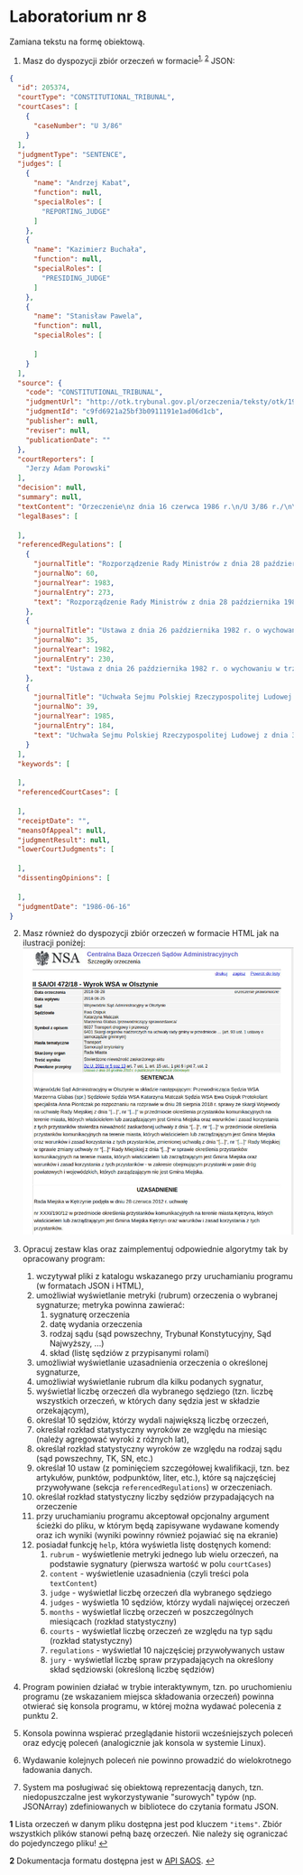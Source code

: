 # Laboratorium nr 8 

Zamiana tekstu na formę obiektową.

1. Masz do dyspozycji zbiór orzeczeń w formacie<sup id="a1">[1](#f1), [2](#f2)</sup> JSON:

```json
{
  "id": 205374,
  "courtType": "CONSTITUTIONAL_TRIBUNAL",
  "courtCases": [
    {
      "caseNumber": "U 3/86"
    }
  ],
  "judgmentType": "SENTENCE",
  "judges": [
    {
      "name": "Andrzej Kabat",
      "function": null,
      "specialRoles": [
        "REPORTING_JUDGE"
      ]
    },
    {
      "name": "Kazimierz Buchała",
      "function": null,
      "specialRoles": [
        "PRESIDING_JUDGE"
      ]
    },
    {
      "name": "Stanisław Pawela",
      "function": null,
      "specialRoles": [

      ]
    }
  ],
  "source": {
    "code": "CONSTITUTIONAL_TRIBUNAL",
    "judgmentUrl": "http://otk.trybunal.gov.pl/orzeczenia/teksty/otk/1986/U_03_86.doc",
    "judgmentId": "c9fd6921a25bf3b0911191e1ad06d1cb",
    "publisher": null,
    "reviser": null,
    "publicationDate": ""
  },
  "courtReporters": [
    "Jerzy Adam Porowski"
  ],
  "decision": null,
  "summary": null,
  "textContent": "Orzeczenie\nz dnia 16 czerwca 1986 r.\n/U 3/86 r./\n\n\nTrybunał Konstytucyjny w składzie: \n\nPrzewodniczący: \tSędzia TK Kazimierz Buchała \n\nSędziowie TK: \tAndrzej Kabat (sprawozdawca) \nStanisław Pawela \n\nProtokolant: \tJerzy Adam Porowski \n\n\npo rozpatrzeniu w dniu 16 czerwca 1986 r. na rozprawie, z udziałem uczestników postępowania umocowanych przedstawicieli: Rady Ministrów, Ministra Handlu Wewnętrznego i Usług oraz Prokuratora Generalnego PRL, sprawy z wniosku Komitetu Wykonawczego Rady Krajowej Patriotycznego Ruchu Odrodzenia Narodowego o wydanie orzeczenia stwierdzającego niezgodność: \n\n1) przepisu § 2 ust. 2 rozporządzenia Rady Ministrów z dnia 28 października 1983 r. ...",
  "legalBases": [

  ],
  "referencedRegulations": [
    {
      "journalTitle": "Rozporządzenie Rady Ministrów z dnia 28 października 1983 r. w sprawie określenia liczby punktów sprzedaży napojów alkoholowych.",
      "journalNo": 60,
      "journalYear": 1983,
      "journalEntry": 273,
      "text": "Rozporządzenie Rady Ministrów z dnia 28 października 1983 r. w sprawie określenia liczby punktów sprzedaży napojów alkoholowych (Dz. U. z 1983 r. Nr 60 poz. 273 - § 1, § 2 ust. 2)"
    },
    {
      "journalTitle": "Ustawa z dnia 26 października 1982 r. o wychowaniu w trzeźwości i przeciwdziałaniu alkoholizmowi",
      "journalNo": 35,
      "journalYear": 1982,
      "journalEntry": 230,
      "text": "Ustawa z dnia 26 października 1982 r. o wychowaniu w trzeźwości i przeciwdziałaniu alkoholizmowi (Dz. U. z 1982 r. Nr 35 poz. 230 - art. 3 ust. 1, art. 3 ust. 2, art. 12 ust. 1)"
    },
    {
      "journalTitle": "Uchwała Sejmu Polskiej Rzeczypospolitej Ludowej z dnia 31 lipca 1985 r. w sprawie szczegółowego trybu postępowania przed Trybunałem Konstytucyjnym.",
      "journalNo": 39,
      "journalYear": 1985,
      "journalEntry": 184,
      "text": "Uchwała Sejmu Polskiej Rzeczypospolitej Ludowej z dnia 31 lipca 1985 r. w sprawie szczegółowego trybu postępowania przed Trybunałem Konstytucyjnym (Dz. U. z 1985 r. Nr 39 poz. 184 - art. 42 ust. 1 pkt 6)"
    }
  ],
  "keywords": [

  ],
  "referencedCourtCases": [

  ],
  "receiptDate": "",
  "meansOfAppeal": null,
  "judgmentResult": null,
  "lowerCourtJudgments": [

  ],
  "dissentingOpinions": [

  ],
  "judgmentDate": "1986-06-16"
}
```

2. Masz również do dyspozycji zbiór orzeczeń w formacie HTML jak na ilustracji poniżej:
   <img src="cbosa.jpg" />

2. Opracuj zestaw klas oraz zaimplementuj odpowiednie algorytmy tak by opracowany program:
   1. wczytywał pliki z katalogu wskazanego przy uruchamianiu programu (w formatach JSON i HTML),
   3. umożliwiał wyświetlanie metryki (rubrum) orzeczenia o wybranej sygnaturze; metryka powinna zawierać:
      1. sygnaturę orzeczenia
      2. datę wydania orzeczenia
      3. rodzaj sądu (sąd powszechny, Trybunał Konstytucyjny, Sąd Najwyższy, ...)
      4. skład (listę sędziów z przypisanymi rolami)
   3. umożliwiał wyświetlanie uzasadnienia orzeczenia o określonej sygnaturze,
   4. umożliwiał wyświetlanie rubrum dla kilku podanych sygnatur,
   5. wyświetlał liczbę orzeczeń dla wybranego sędziego (tzn. liczbę wszystkich orzeczeń, w których dany sędzia jest w
     składzie orzekającym),
   6. określał 10 sędziów, którzy wydali największą liczbę orzeczeń,
   7. określał rozkład statystyczny wyroków ze względu na miesiąc (należy agregować wyroki z różnych lat),
   8. określał rozkład statystyczny wyroków ze względu na rodzaj sądu (sąd powszechny, TK, SN, etc.)
   9. określał 10 ustaw (z pominięciem szczegółowej kwalifikacji, tzn. bez
     artykułów, punktów, podpunktów, liter, etc.), które są najczęściej przywoływane (sekcja `referencedRegulations`) w orzeczeniach.
   10. określał rozkład statystyczny liczby sędziów przypadających na orzeczenie
   1. przy uruchamianiu programu akceptował opcjonalny argument ścieżki do pliku, w którym będą zapisywane wydawane
      komendy oraz ich wyniki (wyniki powinny również pojawiać się na ekranie)
   2. posiadał funkcję `help`, która wyświetla listę dostęnych komend:
      1. `rubrum` - wyświetlenie metryki jednego lub wielu orzeczeń, na podstawie sygnatury (pierwsza wartość w polu
         `courtCases`)
      2. `content` - wyświetlenie uzasadnienia (czyli treści pola `textContent`)
      3. `judge` - wyświetlał liczbę orzeczeń dla wybranego sędziego
      4. `judges` - wyświetla 10 sędziów, którzy wydali najwięcej orzeczeń
      5. `months` - wyświetlał liczbę orzeczeń w poszczególnych miesiącach (rozkład statystyczny)
      6. `courts` - wyświetlał liczbę orzeczeń ze względu na typ sądu (rozkład statystyczny)
      7. `regulations` - wyświetlał 10 najczęściej przywoływanych ustaw
      8. `jury` - wyświetlał liczbę spraw przypadających na określony skład sędziowski (określoną liczbę sędziów)
3. Program powinien działać w trybie interaktywnym, tzn. po uruchomieniu programu (ze wskazaniem miejsca składowania
   orzeczeń) powinna otwierać się konsola programu, w której można wydawać polecenia z punktu 2. 
4. Konsola powinna wspierać przeglądanie historii wcześniejszych poleceń oraz edycję poleceń (analogicznie jak konsola w
   systemie Linux).
5. Wydawanie kolejnych poleceń nie powinno prowadzić do wielokrotnego ładowania danych.
6. System ma posługiwać się obiektową reprezentacją danych, tzn. niedopuszczalne jest wykorzystywanie "surowych" 
   typów (np. JSONArray) zdefiniowanych w bibliotece do czytania formatu JSON.

<b id="f1">1</b> Lista orzeczeń w danym pliku dostępna jest pod kluczem `"items"`. Zbiór wszystkich plików stanowi
pełną bazę orzeczeń. Nie należy się ograniczać do pojedynczego pliku! [↩](#a1)

<b id="f2">2</b> Dokumentacja formatu dostępna jest w [API SAOS](https://www.saos.org.pl/help/index.php/dokumentacja-api/api-pobierania-danych). [↩](#a1)

